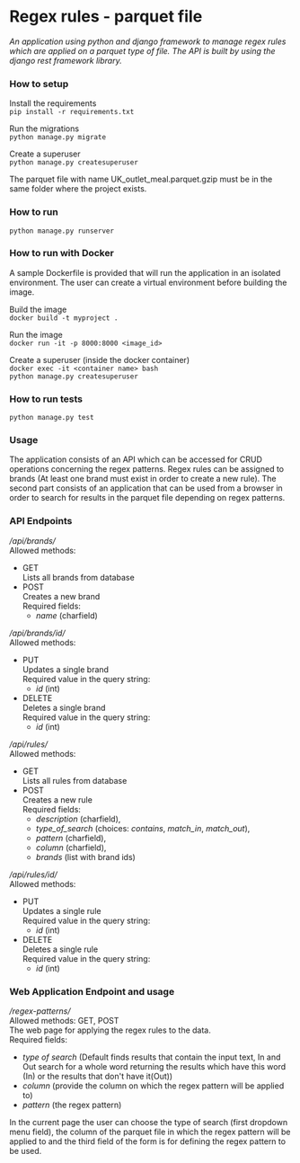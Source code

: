 # Regex rules - parquet file

_An application using python and django framework to manage regex rules which are applied on a parquet type of file._
_The API is built by using the django rest framework library._

### How to setup

Install the requirements  
`pip install -r requirements.txt`

Run the migrations  
`python manage.py migrate`

Create a superuser  
`python manage.py createsuperuser`

The parquet file with name UK_outlet_meal.parquet.gzip must be in the same folder where the project exists.

### How to run

`python manage.py runserver`

### How to run with Docker

A sample Dockerfile is provided that will run the application in an isolated environment. The user can create a virtual environment before building the image. 

Build the image  
`docker build -t myproject .`

Run the image  
`docker run -it -p 8000:8000 <image_id>`

Create a superuser (inside the docker container)  
`docker exec -it <container name> bash`  
`python manage.py createsuperuser`

### How to run tests

`python manage.py test`

### Usage

The application consists of an API which can be accessed for CRUD operations concerning the regex patterns. Regex rules can be assigned to brands (At least one brand must exist in order to create a new rule). The second part consists of an application that can be used from a browser in order to search for results in the parquet file depending on regex patterns. 

### API Endpoints

_/api/brands/_  
Allowed methods:  
- GET  
Lists all brands from database
- POST  
Creates a new brand  
Required fields:   
    - _name_ (charfield)  

_/api/brands/id/_  
Allowed methods:
- PUT  
Updates a single brand  
Required value in the query string:  
    - _id_ (int)  
- DELETE  
Deletes a single brand  
Required value in the query string:  
    - _id_ (int)  

_/api/rules/_  
Allowed methods:  
- GET  
Lists all rules from database
- POST  
Creates a new rule  
Required fields:   
    - _description_ (charfield),  
    - _type\_of\_search_ (choices: _contains_, _match\_in_, _match\_out_),  
    - _pattern_ (charfield),  
    - _column_ (charfield),  
    - _brands_ (list with brand ids)    

_/api/rules/id/_  
Allowed methods:
- PUT  
Updates a single rule  
Required value in the query string:  
    - _id_ (int)  
- DELETE  
Deletes a single rule  
Required value in the query string:  
    - _id_ (int)  

### Web Application Endpoint and usage  

_/regex-patterns/_  
Allowed methods: GET, POST  
The web page for applying the regex rules to the data.  
Required fields:  
- _type of search_ (Default finds results that contain the input text, In and Out search for a whole word returning the results which have this word (In) or the results that don't have it(Out))  
- _column_ (provide the column on which the regex pattern will be applied to)  
- _pattern_ (the regex pattern)  
  
In the current page the user can choose the type of search (first dropdown menu field), the column of the parquet file in which the regex pattern will be applied to and the third field of the form is for defining the regex pattern to be used.  